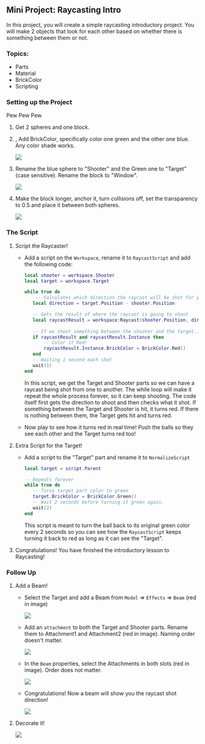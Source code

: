 ## Mini Project: Raycasting Intro

In this project, you will create a simple raycasting introductory project. You will make 2 objects that look for each other based on whether there is something between them or not.

### Topics:

  - Parts
  - Material
  - BrickColor
  - Scripting

### Setting up the Project

Pew Pew Pew

1. Get 2 spheres and one block.

2. , Add BrickColor, specifically color one green and the other one blue. Any color shade works. 

   ![](https://storage.googleapis.com/cm-image-repository.appspot.com/roblox_3/Module%2003%20Raycasting/Raycasting%20Lesson/12dec863-b2b3-4870-bf85-e3a7762b024a.png)

3. Rename the blue sphere to "Shooter" and the Green one to "Target" (case sensitive). Rename the block to "Window".

   ![](https://storage.googleapis.com/cm-image-repository.appspot.com/roblox_3/Module%2003%20Raycasting/Raycasting%20Lesson/3973f83d-55a6-4020-8f1a-935f98ab54e6.png)

4. Make the block longer, anchor it, turn collisions off, set the transparency to 0.5 and place it between both spheres.

   

   ![](https://storage.googleapis.com/cm-image-repository.appspot.com/roblox_3/Module%2003%20Raycasting/Raycasting%20Lesson/fb91718f-a744-4795-856b-ec5186d6e10f.png)

   



### The Script

1. Script the Raycaster!

   - Add a script on the `Workspace`, rename it to `RaycastScript` and add the following code:

     ```lua
     local shooter = workspace.Shooter
     local target = workspace.Target
     
     while true do
         -- Calculates which direction the raycast will be shot for you
     	local direction = target.Position - shooter.Position
     
     	-- Gets the result of where the raycast is going to shoot
     	local raycastResult = workspace:Raycast(shooter.Position, direction)
     	
     	-- If we shoot something between the shooter and the target...
     	if raycastResult and raycastResult.Instance then
     		-- Color it Red!
     		raycastResult.Instance.BrickColor = BrickColor.Red()
     	end
     	-- Waiting 1 second each shot
     	wait(1)
     end
     ```

     In this script, we get the Target and Shooter parts so we can have a raycast being shot from one to another.  The while loop will make it repeat the whole process forever, so it can keep shooting. The code itself first gets the direction to shoot and then checks what it shot. If something between the Target and Shooter is hit, it turns red. If there is nothing between them, the Target gets hit and turns red.

   - Now play to see how it turns red in real time! Push the balls so they see each other and the Target turns red too!

2. Extra Script for the Target!

   - Add a script to the "Target" part and rename it to `NormalizeScript`

     ```lua
     local target = script.Parent
     
     -- Repeats forever
     while true do
     	-- Turns target part color to green
     	target.BrickColor = BrickColor.Green()
     	-- Wait 2 seconds before turning it green again.
     	wait(2)
     end
     ```

     This script is meant to turn the ball back to its original green color every 2 seconds so you can see how the `RaycastScript` keeps turning it back to red as long as it can see the "Target". 

3. Congratulations! You have finished the introductory lesson to Raycasting!

### Follow Up

1. Add a Beam!

   - Select the Target and add a Beam from `Model` => `Effects` => `Beam` (red in image)

     ![](https://storage.googleapis.com/cm-image-repository.appspot.com/roblox_3/Module%2003%20Raycasting/Raycasting%20Lesson/f36b7070-8c8a-421c-a0a8-abb146ccdb16.png)

   - Add an `attachment` to both the Target and Shooter parts. Rename them to Attachment1 and Attachment2 (red in image). Naming order doesn't matter.

     ![](https://storage.googleapis.com/cm-image-repository.appspot.com/roblox_3/Module%2003%20Raycasting/Raycasting%20Lesson/f6c621a5-2de7-4673-a38d-cd1629636fa8.png)

   - In the `Beam` properties, select the Attachments in both slots (red in image). Order does not matter.

     ![](https://storage.googleapis.com/cm-image-repository.appspot.com/roblox_3/Module%2003%20Raycasting/Raycasting%20Lesson/b25a73b6-5db0-4584-bf7a-fcfdcb224d04.png)

   - Congratulations! Now a beam will show you the raycast shot direction!

     ![](https://storage.googleapis.com/cm-image-repository.appspot.com/roblox_3/Module%2003%20Raycasting/Raycasting%20Lesson/fb91718f-a744-4795-856b-ec5186d6e10f.png)

2. Decorate it!

   ![](https://storage.googleapis.com/cm-image-repository.appspot.com/roblox_3/Module%2003%20Raycasting/Raycasting%20Lesson/a2c89ea9-cd75-4a7d-b587-44940c3119a1.png)

   

   

